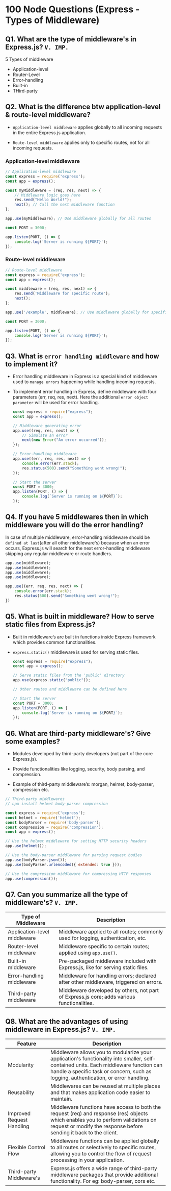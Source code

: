 # 100 Node Questions (Express - Types of Middleware)

## Q1. What are the type of middleware's in Express.js? `V. IMP.`

5 Types of middleware

* Application-level 
* Router-Level
* Error-handling
* Built-in
* THird-party

## Q2. What is the difference btw application-level & route-level middleware?

* `Application-level middleware` applies globally to all incoming requests in the entire Express.js application.

* `Route-level middleware` applies only to specific routes, not for all incoming requests.

### Application-level middleware

```javascript
// Application-level middleware
const express = require('express');
const app = express();

const myMiddleware = (req, res, next) => {
    // Middleware logic goes here
    res.send("Hello World!");
    next(); // Call the next middleware function
};

app.use(myMiddleware); // Use middleware globally for all routes

const PORT = 3000;

app.listen(PORT, () => {
    console.log('Server is running ${PORT}');
});
```

### Route-level middleware

```javascript
// Route-level middleware
const express = require('express');
const app = express();

const middleware = (req, res, next) => {
    res.send('Middleware for specific route');
    next();
};

app.use('/example', middleware); // Use middleware globally for specific routes

const PORT = 3000;

app.listen(PORT, () => {
    console.log('Server is running ${PORT}');
});
```

## Q3. What is `error handling middleware` and how to implement it?

* Error handling middleware in Express is a special kind of middleware used to `manage errors` happening while handling incoming requests.

* To implement error handling in Express, define middleware with four parameters (err, req, res, next). Here the additional `error object parameter` will be used for error handling.

    ```javascript
    const express = require("express");
    const app = express();

    // Middleware generating error
    app.use((req, res, next) => {
        // Simulate an error
        next(new Error("An error occurred"));
    });

    // Error-handling middleware
    app.use((err, req, res, next) => {
        console.error(err.stack);
        res.status(500).send("Something went wrong!");
    });

    // Start the server
    const PORT = 3000;
    app.listen(PORT, () => {
        console.log(`Server is running on ${PORT}`);
    });
    ```

## Q4. If you have 5 middlewares then in which middleware you will do the error handling?

In case of multiple middleware, error-handling middleware should be `defined at last`(after all other middleware's) because when an error occurs, Express.js will search for the next error-handling middleware skipping any regular middleware or route handlers.

```javascript
app.use(middleware);
app.use(middleware);
app.use(middleware);
app.use(middleware);

app.use((err, req, res, next) => {
    console.error(err.stack);
    res.status(500).send("Something went wrong!");
})
```

## Q5. What is built in middleware? How to serve static files from Express.js?

* Built in middleware’s are built in functions inside Express framework which provides common functionalities.

* `express.static()` middleware is used for serving static files.

    ```javascript
    const express = require("express");
    const app = express();

    // Serve static files from the 'public' directory
    app.use(express.static("public"));

    // Other routes and middleware can be defined here

    // Start the server
    const PORT = 3000;
    app.listen(PORT, () => {
        console.log(`Server is running on ${PORT}`);
    });
    ```

## Q6. What are third-party middleware's? Give some examples?

* Modules developed by third-party developers (not part of the core Express.js).

* Provide functionalities like logging, security, body parsing, and compression.

* Example of third-party middleware’s: morgan, helmet, body-parser, compression etc.

```javascript
// Third-party middlewares
// npm install helmet body-parser compression

const express = require('express');
const helmet = require('helmet');
const bodyParser = require('body-parser');
const compression = require('compression');
const app = express();

// Use the helmet middleware for setting HTTP security headers
app.use(helmet());

// Use the body-parser middleware for parsing request bodies
app.use(bodyParser.json());
app.use(bodyParser.urlencoded({ extended: true }));

// Use the compression middleware for compressing HTTP responses
app.use(compression());
```

## Q7. Can you summarize all the type of middleware's? `V. IMP.`

| Type of Middleware | Description |
|---|---|
| Application-level middleware | Middleware applied to all routes; commonly used for logging, authentication, etc. |
| Router-level middleware | Middleware specific to certain routes; applied using `app.use()`. |
| Built-in middleware | Pre-packaged middleware included with Express.js, like for serving static files. |
| Error-handling middleware | Middleware for handling errors; declared after other middleware, triggered on errors. |
| Third-party middleware | Middleware developed by others, not part of Express.js core; adds various functionalities. |

## Q8. What are the advantages of using middleware in Express.js? `V. IMP.`

| Feature | Description |
|---|---|
| Modularity | Middleware allows you to modularize your application's functionality into smaller, self-contained units. Each middleware function can handle a specific task or concern, such as logging, authentication, or error handling. |
| Reusability | Middlewares can be reused at multiple places and that makes application code easier to maintain. |
| Improved Request Handling | Middleware functions have access to both the request (req) and response (res) objects which enables you to perform validations on request or modify the response before sending it back to the client. |
| Flexible Control Flow | Middleware functions can be applied globally to all routes or selectively to specific routes, allowing you to control the flow of request processing in your application. |
| Third-party Middleware's | Express.js offers a wide range of third-party middleware packages that provide additional functionality. For eg: body-parser, cors etc. |

<!---
Adarsh 
31th July 2024
12:20 PM
(18:18)
--->
